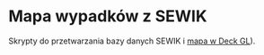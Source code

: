 # Mapa wypadków z SEWIK

Skrypty do przetwarzania bazy danych SEWIK i [mapa w Deck GL](https://witoldkogut.github.io/sewik_py_deckgl/)).

